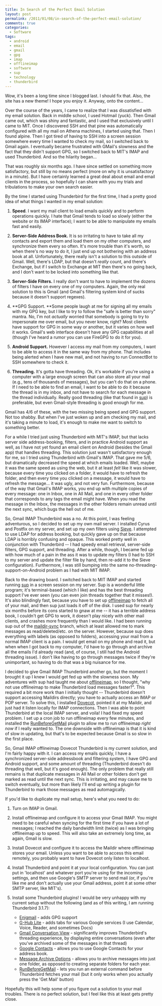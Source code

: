 ```yaml
---
title: In Search of the Perfect Email Solution
layout: post
permalink: /2011/01/08/in-search-of-the-perfect-email-solution/
comments: true
categories:
  - Software
tags:
  - android
  - email
  - gmail
  - gpg
  - imap
  - offlineimap
  - software
  - sup
  - technology
  - thunderbird
---
```


Wow, it's been a long time since I blogged last. I should fix that. 
Also, the site has a new theme! I hope you enjoy it. Anyway, onto
the content...

Over the course of the years, I came to realize that I was
dissatisfied with my email solution. Back in middle school, I used
Hotmail (yuck). Then Gmail came out, which was shiny and fantastic,
and I used that exclusively until I came to MIT. Once I discovered SSH
and that pine was automatically configured with all my mail on Athena
machines, I started using that. Then I found alpine. Then I got tired
of having to SSH into a screen session somewhere every time I wanted
to check my mail, so I switched back to Gmail again.  I eventually
became frustrated with GMail's slowness and the fact that they didn't
support GPG, so I switched back to MIT's IMAP and used
Thunderbird. And so the hilarity began...

<!-- more -->

That was roughly six months ago. I have since settled on something
more satisfactory, but still by no means perfect (more on why it is
unsatisfactory in a minute). But I have certainly learned a great
deal about email and email clients in the process, so hopefully I can
share with you my trials and tribulations to make your own search
easier.

By the time I started using Thunderbird for the first time, I had a
pretty good idea of what things I wanted in my email solution:

1. **Speed**. I want my mail client to load emails quickly and to
  perform operations quickly. I hate that Gmail tends to load so
  slowly (either the website or its IMAP interface); I want to be
  able to manipulate my emails fast and easily.

2. **Server-Side Address Book.** It is so irritating to have to take
  all my contacts and export them and load them on my other
  computers, and synchronize them every so often. It's more trouble
  than it's worth, so when there's no way to do it, I just end up
  not bothering with an address book at all. Unfortunately, there
  really isn't a solution to this outside of Gmail. Well, there's
  LDAP, but that doesn't *really* count, and there's Exchange, but
  if I switch to Exchange at MIT then there's no going back, and I
  don't want to be locked into something like that.

3. **Server-Side Filters.** I really don't want to have to implement
  the dozens of filters I have on every one of my computers. Again,
  the only real solution to this is Gmail (and Gmail's filtering
  system kind of sucks because it doesn't support regexes).

4. **GPG Support. **Some people laugh at me for signing all my emails
  with my GPG key, but I like to try to follow the "safe is better
  than sorry" mantra. No, I'm not *actually* worried that somebody
  is going to try to impersonate me over email, but you never know,
  right? Most clients have support for GPG in some way or another,
  but it varies on how well it works. Gmail's web interface doesn't
  have any GPG capabilities at all (though I've heard a rumor you
  can use FireGPG to do it for you).

5. **Android Support.** However I access my mail from my computers, I
  want to be able to access it in the same way from my phone. That
  includes being alerted when I have new mail, and not having to run
  ConnectBot to SSH somewhere to check it.

6. **Threading.** It's gotta have threading. Ok, it's workable if
  you're using a computer with a large enough screen that can also
  store all your mail (e.g., tens of thousands of messages), but you
  can't do that on a phone. If I need to be able to find an email,
  I want to be able to do it because the thread is in my inbox, and
  not have to search for each message in the thread individually. 
  Really good threading (like that found in [sup][1]) is preferable,
  but even Gmail-style threading is good enough for me.

 [1]: http://sup.rubyforge.org/

Gmail has 4/6 of these, with the two missing being speed and GPG
support. Not too shabby. But when I've just woken up and am checking
my mail, and it's taking a minute to load, it's enough to make me want
to switch to something better.

For a while I tried just using Thunderbird with MIT's IMAP, but that
lacks server side address-booking, filters, and in practice Android
support as well, as I have not yet found an email client on Android
(besides the Gmail app) that handles threading. This solution just
wasn't satisfactory enough for me, so I tried using Thunderbird with
Gmail's IMAP. That gave me 5/6, but dramatically decreased the speed
at which emails loaded. Well, maybe it was the same speed as using
the web, but it at least *felt* like it was slower, because every time
you clicked on a folder, it would have to refresh the folder, and then
every time you clicked on a message, it would have to refresh the
message... it was ugly, and not very fun. Furthermore, because of the
way that Gmail's IMAP works, you end up with multiple copies of every
message: one in Inbox, one in All Mail, and one in every other folder
that corresponds to any tags the email might have. When you read the
message in the Inbox, the messages in the other folders remain unread
until the next sync, which bugs the hell out of me.

So, Gmail IMAP Thunderbird was a no. At this point, I was feeling
adventurous, so I decided to set up my own mail server. I installed
Cyrus and Postfix on my server, and set up my own filters using
[Sieve][2]. I attempted to use LDAP for address booking, but quickly
gave up on that because LDAP is horribly confusing and opaque. This
worked pretty well in conjunction with Thunderbird -- I had speedy
email retrieval, server-side filters, GPG support, and threading. 
After a while, though, I became fed up with how much of a pain in the
ass it was to update my filters (I had to SSH to my server and update
the filter file by hand, then re-add it to the Sieve configuration). 
Furthermore, I was still bumping into the same
no-threading-support-on-Android problem as I had with MIT IMAP.

 [2]: http://sieve.info/

Back to the drawing board. I switched back to MIT IMAP and started
running [sup][1] in a screen session on my server. Sup is a wonderful
little program; it's terminal-based (which I like) and has the best
threading support I've ever seen (you can even join threads together
that it misses!). It's also blindingly fast, because you have to set
up [offlineimap][3] to fetch all of your mail, and then sup just loads
it off of the disk. I used sup for nearly six months before its cons
started to gnaw at me -- it has a terrible address book, I couldn't
get GPG to work, it doesn't play nicely with other mail clients, and
crashes more frequently than I would like. I had been running sup out
of the [maildir-sync][4] branch, which at least allowed me to mark
messages as read/deleted/etc. on the server. However, because sup
does everything with labels (as opposed to folders), accessing your
mail from a normal IMAP client is a pain. I would get email on my
phone and read it, but when when I got back to my computer, I'd have
to go through and archive all the emails I'd already read (and, of
course, I still had the Android threading issue). I don't like having
to go through messages twice if they're unimportant, so having to do
that was a big nuisance for me.

 [3]: https://github.com/jgoerzen/offlineimap/wiki
 [4]: http://www.mail-archive.com/sup-devel@rubyforge.org/msg00566.html

I decided to give Gmail IMAP Thunderbird another go, but the moment I
brought it up I knew I would get fed up with the slowness soon. My
adventures with sup had taught me about [offlineimap][3], so I
thought, "why not use offlineimap to make Thunderbird load messages
faster?". This required a bit more work than I initially thought --
Thunderbird doesn't support accessing Maildirs directly; you have to
actually access an IMAP or POP server. To solve this, I installed
[Dovecot][5], pointed it at my Maildir, and just had it listen locally
for IMAP connections. Then I was able to point Thunderbird at the
local IMAP server, and voila! I had fixed my speed problem. I set up
a cron job to run offlineimap every few minutes, and installed the
[RunBeforeGetMail][6] plugin to allow me to run offlineimap *right
now* if I really wanted to. The one downside with offlineimap is that
it is kind of slow in updating, but that's to be expected because
Gmail is so slow in the first place.

 [5]: http://www.dovecot.org/
 [6]: https://addons.mozilla.org/en-US/thunderbird/addon/153352/

So, Gmail IMAP offlineimap Dovecot Thunderbird is my current solution,
and I'm fairly happy with it. I can access my emails quickly, I have
a synchronized server-side addressbook and filtering system, I have
GPG and Android support, and some amount of threading (Thunderbird
doesn't do threading that well, but it's good enough). The only
problem that really still remains is that duplicate messages in All
Mail or other folders don't get marked as read until the next sync. 
This is irritating, and may cause me to switch eventually, but more
than likely I'll end up writing a plugin for Thunderbird to mark those
messages as read automagically.

If you'd like to duplicate my mail setup, here's what you need to do:

1. Turn on IMAP in Gmail.

2. Install offlineimap and configure it to access your Gmail IMAP.
   You might need to be careful when syncing for the first time if you
   have a lot of messages; I reached the daily bandwidth limit (twice)
   as I was bringing offlineimap up to speed. This will also take an
   extremely long time, as again, Gmail is slow.

3. Install Dovecot and configure it to access the Maildir where
   offlineimap stores your email. Unless you want to be able to access
   this email remotely, you probably want to have Dovecot only listen
   to localhost.
   
4. Install Thunderbird and point it at your local configuration. You
   can just put in 'localhost' and whatever port you're using for the
   incoming settings, and then use Google's SMTP server to send mail
   (or, if you're like me and don't actually use your Gmail address,
   point it at some other SMTP server, like MIT's).
   
5. Install some Thunderbird plugins! I would be very unhappy with my
   current setup without the following (and as of this writing, I am
   running Thunderbird 3.1.7):

	* [Enigmail][7] - adds GPG support
	* [G-Hub Lite][8] - adds tabs for various Google services (I use
      Calendar, Voice, Reader, and sometimes Docs)
	* [Gmail Conversation View][9] - significantly improves
	  Thunderbird's threading experience, by displaying entire
	  conversations (even after you've archived some of the messages
	  in that thread)
	* [Google Contacts][10] - allows you to use Google Contacts for
      your address book.
    * [Message Archive Options][11] - allows you to archive messages
      into just one folder, as opposed to creating separate folders
      for each year.
    * [RunBeforeGetMail][6] - lets you run an external command before
      Thunderbird fetches your mail (but it only works when you
      actually press the 'Get Mail' button)

 [7]: https://addons.mozilla.org/en-US/thunderbird/addon/71/
 [8]: https://addons.mozilla.org/en-US/thunderbird/addon/59195/
 [9]: https://addons.mozilla.org/en-US/thunderbird/addon/54035/
 [10]: https://addons.mozilla.org/en-US/thunderbird/addon/7307/
 [11]: https://addons.mozilla.org/en-US/thunderbird/addon/14896/

Hopefully this will help some of you figure out a solution to your
mail troubles. There is no perfect solution, but I feel like this at
least gets pretty close.

